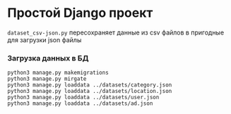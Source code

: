 # Простой Django проект

`dataset_csv-json.py` пересохраняет данные из csv файлов в пригодные для загрузки json файлы

### Загрузка данных в БД
```shell
python3 manage.py makemigrations
python3 manage.py mirgate
python3 manage.py loaddata ../datasets/category.json
python3 manage.py loaddata ../datasets/location.json
python3 manage.py loaddata ../datasets/user.json
python3 manage.py loaddata ../datasets/ad.json
```
